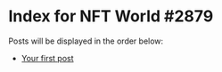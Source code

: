 # Index for NFT World #2879
Posts will be displayed in the order below:

- [Your first post](./001-first.md)

